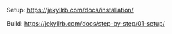 Setup: https://jekyllrb.com/docs/installation/

Build: https://jekyllrb.com/docs/step-by-step/01-setup/
